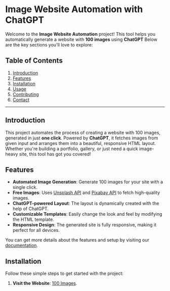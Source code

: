 # Image Website Automation with ChatGPT

Welcome to the **Image Website Automation** project! This tool helps you automatically generate a website with **100 images** using **ChatGPT** Below are the key sections you'll love to explore:

## Table of Contents
1. [Introduction](#introduction)
2. [Features](#features)
3. [Installation](#installation)
4. [Usage](#usage)
5. [Contributing](#contributing)
6. [Contact](#contact)

---

## Introduction
This project automates the process of creating a website with 100 images, generated in just **one click**. Powered by **ChatGPT**, it fetches images from given input and arranges them into a beautiful, responsive HTML layout. Whether you're building a portfolio, gallery, or just need a quick image-heavy site, this tool has got you covered!

## Features

- **Automated Image Generation**: Generate 100 images for your site with a single click.
- **Free Images**: Uses [Unsplash API](https://unsplash.com/developers) and [Pixabay API](https://pixabay.com/api/docs/) to fetch high-quality images.
- **ChatGPT-powered Layout**: The layout is dynamically created with the help of ChatGPT.
- **Customizable Templates**: Easily change the look and feel by modifying the HTML template.
- **Responsive Design**: The generated site is fully responsive, making it perfect for all devices.

You can get more details about the features and setup by visiting our [documentation](https://example.com/docs).

## Installation

Follow these simple steps to get started with the project:

1. **Visit the Website**:
   [100 Images](https://example.com/docs).

